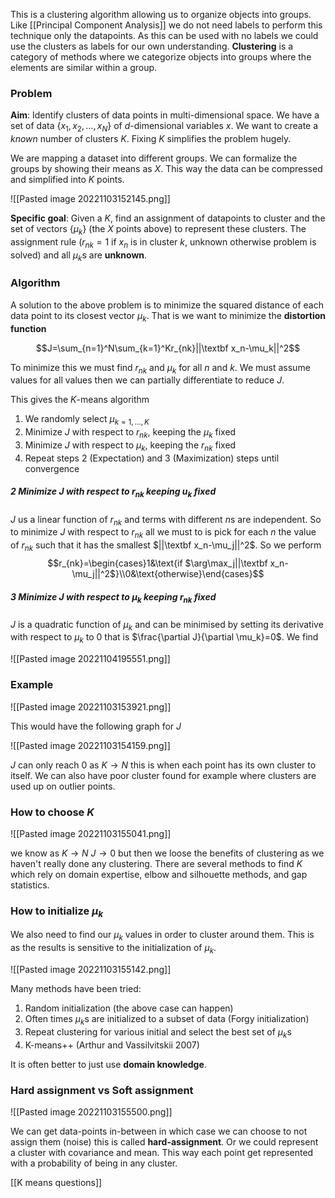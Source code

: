 This is a clustering algorithm allowing us to organize objects into groups. Like [[Principal Component Analysis]] we do not need labels to perform this technique only the datapoints. As this can be used with no labels we could use the clusters as labels for our own understanding. **Clustering** is a category of methods where we categorize objects into groups where the elements are similar within a group.

### Problem
**Aim**: Identify clusters of data points in multi-dimensional space. We have a set of data $\{x_1,x_2,\dots,x_N\}$ of $d$-dimensional variables $x$. We want to create a *known* number of clusters $K$. Fixing $K$ simplifies the problem hugely.

We are mapping a dataset into different groups. We can formalize the groups by showing their means as $X$. This way the data can be compressed and simplified into $K$ points.

![[Pasted image 20221103152145.png]]

**Specific goal**: Given a $K$, find an assignment of datapoints to cluster and the set of vectors $\{\mu_k\}$ (the $X$ points above) to represent these clusters. The assignment rule ($r_{nk}=1$ if $x_n$ is in cluster $k$, unknown otherwise problem is solved) and all $\mu_k$s are **unknown**.

### Algorithm
A solution to the above problem is to minimize the squared distance of each data point to its closest vector $\mu_k$. That is we want to minimize the **distortion function** 

$$J=\sum_{n=1}^N\sum_{k=1}^Kr_{nk}||\textbf x_n-\mu_k||^2$$

To minimize this we must find $r_{nk}$ and $\mu_k$ for all $n$ and $k$. We must assume values for all values then we can partially differentiate to reduce $J$.

This gives the $K$-means algorithm
1. We randomly select $\mu_{k=1,\dots,K}$
2. Minimize $J$ with respect to $r_{nk}$, keeping the $\mu_k$ fixed
3. Minimize $J$ with respect to $\mu_k$, keeping the $r_{nk}$ fixed
4. Repeat steps 2 (Expectation) and 3 (Maximization) steps until convergence

##### 2 Minimize J with respect to $r_{nk}$ keeping $u_k$ fixed
$J$ us a linear function of $r_{nk}$ and terms with different $n$s are independent. So to minimize $J$ with respect to $r_{nk}$ all we must to is pick for each $n$ the value of $r_{nk}$ such that it has the smallest $||\textbf x_n-\mu_j||^2$. So we perform $$r_{nk}=\begin{cases}1&\text{if $\arg\max_j||\textbf x_n-\mu_j||^2$}\\0&\text{otherwise}\end{cases}$$

##### 3 Minimize J with respect to $\mu_k$ keeping $r_{nk}$ fixed
$J$ is a quadratic function of $\mu_k$ and can be minimised by setting its derivative with respect to $\mu_k$ to 0 that is $\frac{\partial J}{\partial \mu_k}=0$. We find

![[Pasted image 20221104195551.png]]

### Example

![[Pasted image 20221103153921.png]]

This would have the following graph for $J$

![[Pasted image 20221103154159.png]]

$J$ can only reach 0 as $K\to N$ this is when each point has its own cluster to itself. We can also have poor cluster found for example where clusters are used up on outlier points.

### How to choose $K$

![[Pasted image 20221103155041.png]]

we know as $K\to N$ $J\to0$ but then we loose the benefits of clustering as we haven't really done any clustering. There are several methods to find $K$ which rely on domain expertise, elbow and silhouette methods, and gap statistics.

### How to initialize $\mu_k$
We also need to find our $\mu_k$ values in order to cluster around them. This is as the results is sensitive to the initialization of $\mu_k$.

![[Pasted image 20221103155142.png]]

Many methods have been tried:

1. Random initialization (the above case can happen)
2. Often times $\mu_k$s are initialized to a subset of data (Forgy initialization)
3. Repeat clustering for various initial and select the best set of $\mu_k$s
4. K-means++ (Arthur and Vassilvitskii 2007)

It is often better to just use **domain knowledge**.

### Hard assignment vs Soft assignment
![[Pasted image 20221103155500.png]]

We can get data-points in-between in which case we can choose to not assign them (noise) this is called **hard-assignment**. Or we could represent a cluster with covariance and mean. This way each point get represented with a probability of being in any cluster.

[[K means questions]]
